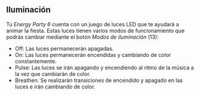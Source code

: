 ## Iluminación

Tu *Energy Party 6* cuenta con un juego de luces LED que te ayudará a animar la fiesta. Estas luces tienen varios modos de funcionamiento que podrás cambiar mediante el botón *Modos de iluminación* (13):
  - Off: Las luces permanecerán apagadas.
  - On: Las luces permanecerán encendidas y cambiando de color constantemente.
  - Pulse: Las luces se irán apagando y encendiendo al ritmo de la música a la vez que cambiarán de color.
  - Breathen: Se realizarán transiciones de encendido y apagado en las luces e irán cambiando de color.
